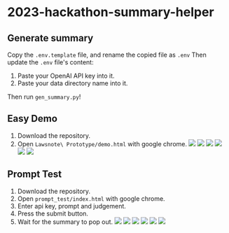 # 2023-hackathon-summary-helper

## Generate summary

Copy the `.env.template` file, and rename the copied file as `.env`
Then update the `.env` file's content:

1. Paste your OpenAI API key into it.
2. Paste your data directory name into it.

Then run `gen_summary.py`!

## Easy Demo

1. Download the repository.
2. Open `Lawsnote\ Prototype/demo.html` with google chrome.
   <img src="./picture/Screenshot 2023-08-11 at 10.28.39.png">
   <img src="./picture/Screenshot 2023-08-11 at 10.28.53.png">
   <img src="./picture/Screenshot 2023-08-11 at 10.29.49.png">
   <img src="./picture/Screenshot 2023-08-11 at 10.30.08.png">
   <img src="./picture/Screenshot 2023-08-11 at 10.30.38.png">
   <img src="./picture/Screenshot 2023-08-11 at 10.45.45.png">

## Prompt Test

1. Download the repository.
2. Open `prompt_test/index.html` with google chrome.
3. Enter api key, prompt and judgement.
4. Press the submit button.
5. Wait for the summary to pop out.
   <img src="./picture/Screenshot 2023-09-01 at 18.18.31.png">
   <img src="./picture/Screenshot 2023-09-01 at 18.18.50.png">
   <img src="./picture/Screenshot 2023-09-01 at 18.27.26.png">
   <img src="./picture/Screenshot 2023-09-03 at 16.17.51.png">
   <img src="./picture/Screenshot 2023-09-03 at 16.18.16.png">
   <img src="./picture/Screenshot 2023-09-03 at 16.18.42.png">

